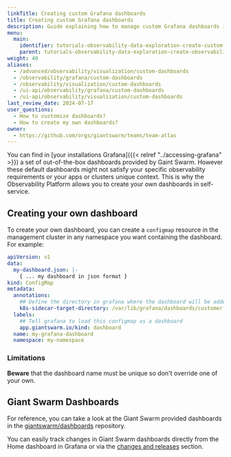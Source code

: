 ```yaml
---
linkTitle: Creating custom Grafana dashboards
title: Creating custom Grafana dashboards
description: Guide explaining how to manage custom Grafana dashboards in the Observability Platform.
menu:
  main:
    identifier: tutorials-observability-data-exploration-create-custom-dashboards
    parent: tutorials-observability-data-exploration-create-observability-visualization
weight: 40
aliases:
  - /advanced/observability/visualization/custom-dashboards
  - /observability/grafana/custom-dashboards
  - /observability/visualization/custom-dashboards
  - /ui-api/observability/grafana/custom-dashboards
  - /ui-api/observability/visualization/custom-dashboards
last_review_date: 2024-07-17
user_questions:
  - How to customize dashboards?
  - How to create my own dashboards?
owner:
  - https://github.com/orgs/giantswarm/teams/team-atlas
---
```


You can find in [your installations Grafana]({{< relref "../accessing-grafana" >}}) a set of out-of-the-box dashboards provided by Gaint Swarm. However these default dashboards might not satisfy your specific observability requirements or your apps or clusters unique context. This is why the Observability Platform allows you to create your own dashboards in self-service.

## Creating your own dashboard

To create your own dashboard, you can create a `configmap` resource in the management cluster in any namespace you want containing the dashboard. For example:

```yaml
apiVersion: v1
data:
  my-dashboard.json: |-
    { ... my dashboard in json format }
kind: ConfigMap
metadata:
  annotations:
    ## Define the directory in grafana where the dashboard will be added to the grafana container
    k8s-sidecar-target-directory: /var/lib/grafana/dashboards/customer
  labels:
    ## Tell grafana to load this configmap as a dashboard
    app.giantswarm.io/kind: dashboard
  name: my-grafana-dashboard
  namespace: my-namespace
```

### Limitations

__Beware__ that the dashboard name must be unique so don't override one of your own.

## Giant Swarm Dashboards

For reference, you can take a look at the Giant Swarm provided dashboards in the [giantswarm/dashboards](https://github.com/giantswarm/dashboards) repository.

You can easily track changes in Giant Swarm dashboards directly from the Home dashboard in Grafana or via the [changes and releases](/changes/dashboards/) section.
